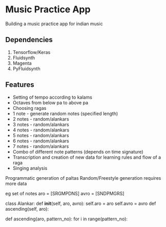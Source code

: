 # Music Practice App
Building a music practice app for indian music

## Dependencies 
1. Tensorflow/Keras 
2. Fluidsynth 
3. Magenta 
4. PyFluidsynth

## Features 
- Setting of tempo according to kalams 
- Octaves from below pa to above pa 
- Choosing ragas 
- 1 note - generate random notes (specified length)
- 2 notes - random/alankars 
- 3 notes - random/alankars 
- 4 notes - random/alankars
- 5 notes - random/alankars
- 6 notes - random/alankars
- 7 notes - random/alankars 
- Combo of different note patterns 
(depends on time signature)
- Transcription and creation of new data for learning rules and flow of a raga 
- Singing analysis 

 
Programmatic generation of paltas 
Random/Freestyle generation requires more data

eg 
set of notes
aro = [SRGMPDNS]
avro = [SNDPMGRS]

class Alankar:
	def __init__(self, aro, avro):
		self.aro = aro
		self.avro = avro 
	def ascending(self, aro):


def ascending(aro, pattern_no):
	for i in range(pattern_no):
		 
